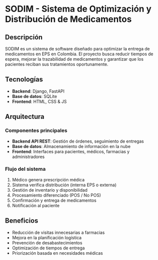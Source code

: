 # SODIM - Sistema de Optimización y Distribución de Medicamentos

## Descripción
SODIM es un sistema de software diseñado para optimizar la entrega de medicamentos en EPS en Colombia. El proyecto busca reducir tiempos de espera, mejorar la trazabilidad de medicamentos y garantizar que los pacientes reciban sus tratamientos oportunamente.

## Tecnologías
- **Backend**: Django, FastAPI
- **Base de datos**: SQLite
- **Frontend**: HTML, CSS & JS

## Arquitectura

### Componentes principales
- **Backend API REST**: Gestión de órdenes, seguimiento de entregas
- **Base de datos**: Almacenamiento de información en la nube
- **Frontend**: Interfaces para pacientes, médicos, farmacias y administradores

### Flujo del sistema
1. Médico genera prescripción médica
2. Sistema verifica distribución (interna EPS o externa)
3. Gestión de inventario y disponibilidad
4. Procesamiento diferenciado (POS / No POS)
5. Confirmación y entrega de medicamentos
6. Notificación al paciente

## Beneficios

- Reducción de visitas innecesarias a farmacias
- Mejora en la planificación logística
- Prevención de desabastecimientos
- Optimización de tiempos de entrega
- Priorización basada en necesidades médicas